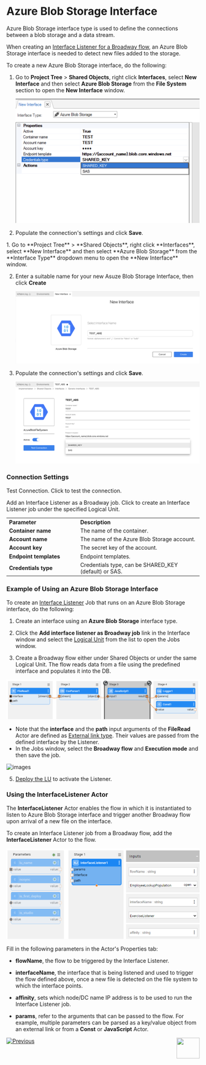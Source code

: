 # Azure Blob Storage Interface 

Azure Blob Storage interface type is used to define the connections between a blob storage and a data stream.

When creating an [Interface Listener for a Broadway flow](/articles/19_Broadway/09_broadway_integration_with_Fabric.md#interface-listener-for-broadway-flows), an Azure Blob Storage interface is needed to detect new files added to the storage.

To create a new Azure Blob Storage interface, do the following:

<studio>

1. Go to **Project Tree** > **Shared Objects**, right click **Interfaces**, select **New Interface** and then select **Azure Blob Storage** from the **File System** section to open the **New Interface** window.

   ![image](images/13_blob_1.png)
   
2. Populate the connection's settings and click **Save**.
</studio>

<web>
1. Go to **Project Tree** > **Shared Objects**, right click **Interfaces**, select **New Interface** and then select **Azure Blob Storage** from the **Interface Type** dropdown menu to open the **New Interface** window.

2. Enter a suitable name for your new Asuze Blob Storage Interface, then click **Create**
  
   ![image](images/13_blob_WEB1.png)

3. Populate the connection's settings and click **Save**.

   ![image](images/13_azure_WEB2.png)

</web>


### Connection Settings

<table>
<tbody>
<tr>
<td width="300pxl"><strong>Parameter</strong></td>
<td width="600pxl"><strong>Description</strong></td>
</tr>
<tr>
<td><strong>Container name</strong></td>
<td>The name of the container.</td>
</tr>
<tr>
<td><strong>Account name</strong></td>
<td>The name of the Azure Blob Storage account.</td>
</tr>
<tr>
<td><strong>Account key</strong>&nbsp;</td>
<td>The secret key of the account.</td>
</tr>
<tr>
<td><strong>Endpoint templates</strong></td>
<td>Endpoint templates.</td>
</tr>
  <tr>
<td><strong>Credentials type</strong></td>
<td>Credentials type, can be SHARED_KEY (default) or SAS.</td>
</tr>
<p>Test Connection. Click to test the connection.</p>
<studio>
<p>Add an Interface Listener as a Broadway job. Click to create an Interface Listener job under the specified Logical Unit.</p>
</studio>
</td>
</tr>
</tbody>
</table>





<studio>

### Example of Using an Azure Blob Storage Interface

To create an [Interface Listener](/articles/19_Broadway/09_broadway_integration_with_Fabric.md#interface-listener-for-broadway-flows) Job that runs on an Azure Blob Storage interface, do the following: 

1. Create an interface using an **Azure Blob Storage** interface type.

2. Click the **Add interface listener as Broadway job** link in the Interface window and select the [Logical Unit](/articles/03_logical_units/01_LU_overview.md) from the list to open the Jobs window. 

3. Create a Broadway flow either under Shared Objects or under the same Logical Unit. The flow reads data from a file using the predefined interface and populates it into the DB. 

<img src="/articles/19_Broadway/images/file_read_listener.png" alt="images" style="zoom:80%;" />

* Note that the **interface** and the **path** input arguments of the **FileRead** Actor are defined as [External link type](/articles/19_Broadway/03_broadway_actor_window.md#actors-inputs-and-outputs). Their values are passed from the defined interface by the Listener.
* In the Jobs window, select the **Broadway flow** and **Execution mode** and then save the job.

![images](images/02_sftp_2.PNG)

5. [Deploy the LU](/articles/16_deploy_fabric/02_deploy_from_Fabric_Studio.md) to activate the Listener.

</studio>

### Using the InterfaceListener Actor 

The **InterfaceListener** Actor enables the flow in which it is instantiated to listen to Azure Blob Storage interface and trigger another Broadway flow upon arrival of a new file on the interface.

To create an Interface Listener job from a Broadway flow, add the **InterfaceListener** Actor to the flow.

<img src="images/12_interfaceListenerActor_1.PNG" alt="images" style="zoom:80%;" />

Fill in the following parameters in the Actor's Properties tab:

- **flowName**, the flow to be triggered by the Interface Listener.
- **interfaceName**, the interface that is being listened and used to trigger the flow defined above, once a new file is detected on the file system to which the interface points.

- **affinity**, sets which node/DC name IP address is to be used to run the Interface Listener job.

- **params**, refer to the arguments that can be passed to the flow. For example, multiple parameters can be parsed as a key/value object from an external link or from a **Const** or **JavaScript** Actor.



[![Previous](/articles/images/Previous.png)](12_s3_interface.md)
[<img align="right" width="60" height="54" src="/articles/images/Next.png">](14_gcs_interface.md) 

